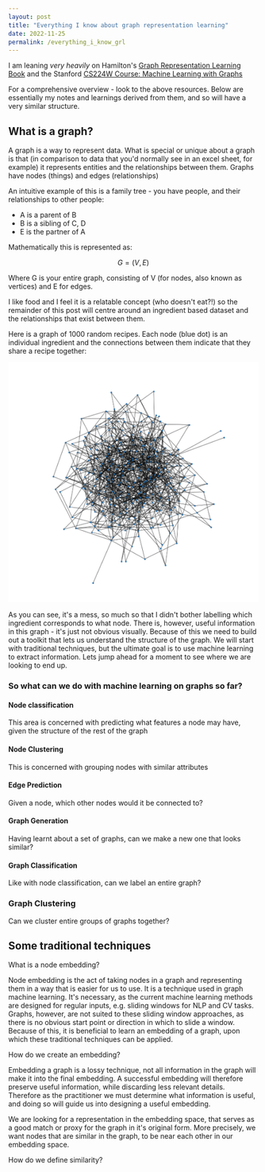 ```yaml
---
layout: post
title: "Everything I know about graph representation learning"
date: 2022-11-25
permalink: /everything_i_know_grl
---
```


I am leaning _very heavily_ on Hamilton's [Graph Representation Learning Book](https://www.cs.mcgill.ca/~wlh/grl_book/) 
and the Stanford [CS224W Course: Machine Learning with Graphs](https://web.stanford.edu/class/cs224w/)

For a comprehensive overview - look to the above resources.
Below are essentially my notes and learnings derived from them, and so will have a very similar structure.

## What is a graph?

A graph is a way to represent data. 
What is special or unique about a graph is that (in comparison to data that you'd normally see in an excel sheet, for example) it represents entities and the relationships between them. 
Graphs have nodes (things) and edges (relationships)


An intuitive example of this is a family tree - you have people, and their relationships to other people:
- A is a parent of B 
- B is a sibling of C, D
- E is the partner of A

Mathematically this is represented as:

$$ G = (V,E) $$

Where G is your entire graph, consisting of V (for nodes, also known as vertices) and E for edges.

I like food and I feel it is a relatable concept (who doesn't eat?!) so the remainder of this post will centre around an ingredient based dataset and the relationships that exist between them.

Here is a graph of 1000 random recipes. Each node (blue dot) is an individual ingredient and the connections between them indicate that they share a recipe together:

![random recipes](/assets/everything_i_know_grl/random_1000_recipes_graph.png)

As you can see, it's a mess, so much so that I didn't bother labelling which ingredient corresponds to what node. 
There is, however, useful information in this graph - it's just not obvious visually. 
Because of this we need to build out a toolkit that lets us understand the structure of the graph. 
We will start with traditional techniques, but the ultimate goal is to use machine learning to extract information.
Lets jump ahead for a moment to see where we are looking to end up. 

### So what can we do with machine learning on graphs so far?

#### Node classification

This area is concerned with predicting what features a node may have, given the structure of the rest of the graph

#### Node Clustering

This is concerned with grouping nodes with similar attributes

#### Edge Prediction

Given a node, which other nodes would it be connected to?

#### Graph Generation

Having learnt about a set of graphs, can we make a new one that looks similar?

#### Graph Classification

Like with node classification, can we label an entire graph?

### Graph Clustering

Can we cluster entire groups of graphs together?

## Some traditional techniques


What is a node embedding?

Node embedding is the act of taking nodes in a graph and representing them in a way that is easier for us to use. It is a technique used in graph machine learning. It's necessary, as the current machine learning methods are designed for regular inputs, e.g. sliding windows for NLP and CV tasks. Graphs, however, are not suited to these sliding window approaches, as there is no obvious start point or direction in which to slide a window. Because of this, it is beneficial to learn an embedding of a graph, upon which these traditional techniques can be applied.

How do we create an embedding?

Embedding a graph is a lossy technique, not all information in the graph will make it into the final embedding. A successful embedding will therefore preserve useful information, while discarding less relevant details. Therefore as the practitioner we must determine what information is useful, and doing so will guide us into designing a useful embedding.

We are looking for a representation in the embedding space, that serves as a good match or proxy for the graph in it's original form. More precisely, we want nodes that are similar in the graph, to be near each other in our embedding space.

How do we define similarity?
